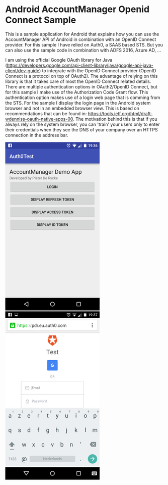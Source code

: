 # Android AccountManager Openid Connect Sample

This is a sample application for Android that explains how you can use the AccountManager API of Android in combination with an OpenID Connect provider. For this sample I have relied on Auth0, a SAAS based STS. But you can also use the sample code in combination with ADFS 2016, Azure AD, ...

I am using the official Google OAuth library for Java (https://developers.google.com/api-client-library/java/google-api-java-client/dev-guide) to integrate with the OpenID Connect provider (OpenID Connect is a protocol on top of OAuth2). The advantage of relying on this library is that it takes care of most the OpenID Connect related details. There are multiple authentication options in OAuth2/OpenID Connect, but for this sample I make use of the Authorization Code Grant flow. This authentication option makes use of a login web page that is comming from the STS. For the sample I display the login page in the Android system browser and not in an embedded browser view. This is based on recommendations that can be found in: https://tools.ietf.org/html/draft-wdenniss-oauth-native-apps-00. The motivation behind this is that if you always rely on the system browser, you can 'train' your users only to enter their credentials when they see the DNS of your company over an HTTPS connection in the address bar.

![](MainActivity.png) ![](LoginPage.png)